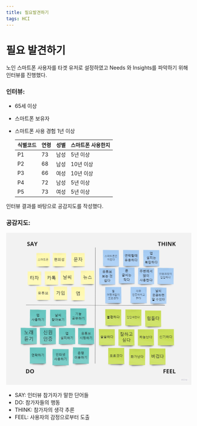 ```yaml
---
title: 필요발견하기
tags: HCI
---
```


# 필요 발견하기



노인 스마트폰 사용자를 타겟 유저로 설정하였고 Needs 와 Insights를 파악하기 위해 인터뷰를 진행했다.

### 인터뷰:

- 65세 이상 

- 스마트폰 보유자

- 스마트폰 사용 경험 1년 이상

  | 식별코드 | 연령 | 성별 | 스마트폰 사용한지 |
  | -------- | ---- | ---- | ----------------- |
  | P1       | 73   | 남성 | 5년  이상         |
  | P2       | 68   | 남성 | 10년  이상        |
  | P3       | 66   | 여성 | 10년  이상        |
  | P4       | 72   | 남성 | 5년  이상         |
  | P5       | 73   | 여성 | 5년  이상         |



인터뷰 결과를 바탕으로 공감지도를 작성했다.

### 공감지도:

![Empathy_Map](../assets/images/2023-11-28-emphatize/Empathy_Map.jpg)

- SAY: 인터뷰 참가자가 말한 단어들
- DO: 참가자들의 행동
- THINK: 참가자의 생각 추론
- FEEL: 사용자의 감정으로부터 도출
